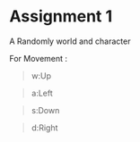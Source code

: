 # Assignment 1
 
 A Randomly world and character
 
 For Movement :
 
 > w:Up
 
 > a:Left
 
 > s:Down
 
 >d:Right
